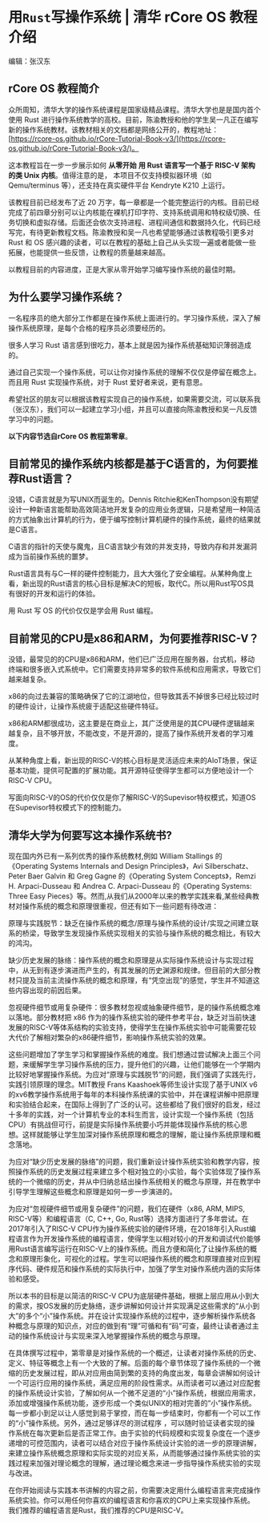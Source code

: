 # 用`Rust`写操作系统 | 清华 rCore OS 教程介绍

编辑：张汉东

## rCore OS 教程简介

众所周知，清华大学的操作系统课程是国家级精品课程。清华大学也是是国内首个使用 Rust 进行操作系统教学的高校。目前，陈渝教授和他的学生吴一凡正在编写新的操作系统教材。该教材相关的文档都是网络公开的，教程地址：[https://rcore-os.github.io/rCore-Tutorial-Book-v3/](https://rcore-os.github.io/rCore-Tutorial-Book-v3/)。

这本教程旨在一步一步展示如何 **从零开始** **用 Rust 语言写一个基于 RISC-V 架构的类 Unix 内核**。值得注意的是， 本项目不仅支持模拟器环境（如 Qemu/terminus 等），还支持在真实硬件平台 Kendryte K210 上运行。

该教程目前已经发布了近 20 万字，每一章都是一个能完整运行的内核。目前已经完成了前四章分别可以让内核能在裸机打印字符、支持系统调用和特权级切换、任务切换和虚拟存储。后面还会依次支持进程、进程间通信和数据持久化，代码已经写完，有待更新教程文档。陈渝教授和吴一凡也希望能够通过该教程吸引更多对 Rust 和 OS 感兴趣的读者，可以在教程的基础上自己从头实现一遍或者能做一些拓展，也能提供一些反馈，让教程的质量越来越高。

以教程目前的内容进度，正是大家从零开始学习编写操作系统的最佳时期。

## 为什么要学习操作系统？

一名程序员的绝大部分工作都是在操作系统上面进行的。学习操作系统，深入了解操作系统原理，是每个合格的程序员必须要经历的。

很多人学习 Rust 语言感到很吃力，基本上就是因为操作系统基础知识薄弱造成的。

通过自己实现一个操作系统，可以让你对操作系统的理解不仅仅是停留在概念上。而且用 Rust 实现操作系统，对于 Rust 爱好者来说，更有意思。

希望社区的朋友可以根据该教程实现自己的操作系统，如果需要交流，可以联系我（张汉东），我们可以一起建立学习小组，并且可以直接向陈渝教授和吴一凡反馈学习中的问题。

**以下内容节选自rCore OS 教程第零章**。

## 目前常见的操作系统内核都是基于C语言的，为何要推荐Rust语言？

没错，C语言就是为写UNIX而诞生的。Dennis Ritchie和KenThompson没有期望设计一种新语言能帮助高效简洁地开发复杂的应用业务逻辑，只是希望用一种简洁的方式抽象出计算机的行为，便于编写控制计算机硬件的操作系统，最终的结果就是C语言。

C语言的指针的天使与魔鬼，且C语言缺少有效的并发支持，导致内存和并发漏洞成为当前操作系统的噩梦。

Rust语言具有与C一样的硬件控制能力，且大大强化了安全编程。从某种角度上看，新出现的Rust语言的核心目标是解决C的短板，取代C。所以用Rust写OS具有很好的开发和运行的体验。

用 Rust 写 OS 的代价仅仅是学会用 Rust 编程。

## 目前常见的CPU是x86和ARM，为何要推荐RISC-V？

没错，最常见的的CPU是x86和ARM，他们已广泛应用在服务器，台式机，移动终端和很多嵌入式系统中。它们需要支持非常多的软件系统和应用需求，导致它们越来越复杂。

x86的向过去兼容的策略确保了它的江湖地位，但导致其丢不掉很多已经比较过时的硬件设计，让操作系统疲于适配这些硬件特征。

x86和ARM都很成功，这主要是在商业上，其广泛使用是的其CPU硬件逻辑越来越复杂，且不够开放，不能改变，不是开源的，提高了操作系统开发者的学习难度。

从某种角度上看，新出现的RISC-V的核心目标是灵活适应未来的AIoT场景，保证基本功能，提供可配置的扩展功能。其开源特征使得学生都可以方便地设计一个RISC-V CPU。

写面向RISC-V的OS的代价仅仅是你了解RISC-V的Supevisor特权模式，知道OS在Supevisor特权模式下的控制能力。

## 清华大学为何要写这本操作系统书?

现在国内外已有一系列优秀的操作系统教材,例如 William Stallings 的《Operating Systems Internals and Design Principles》，Avi Silberschatz、Peter Baer Galvin 和 Greg Gagne 的《Operating System Concepts》，Remzi H. Arpaci-Dusseau 和 Andrea C. Arpaci-Dusseau 的《Operating Systems: Three Easy Pieces》等。然而,从我们从2000年以来的教学实践来看,某些经典教材对操作系统的概念和原理很重视，但还有如下一些问题有待改进：

原理与实践脱节：缺乏在操作系统的概念/原理与操作系统的设计/实现之间建立联系的桥梁，导致学生发现操作系统实现相关的实验与操作系统的概念相比，有较大的鸿沟。

缺少历史发展的脉络：操作系统的概念和原理是从实际操作系统设计与实现过程中，从无到有逐步演进而产生的，有其发展的历史渊源和规律。但目前的大部分教材只提及当前主流操作系统的概念和原理，有“凭空出现”的感觉，学生并不知道这些内容出现的前因后果。

忽视硬件细节或用复杂硬件：很多教材忽视或抽象硬件细节，是的操作系统概念难以落地。部分教材把 x86 作为的操作系统实验的硬件参考平台，缺乏对当前快速发展的RISC-V等体系结构的实验支持，使得学生在操作系统实验中可能需要花较大代价了解相对繁杂的x86硬件细节，影响操作系统实验的效果。

这些问题增加了学生学习和掌握操作系统的难度。我们想通过尝试解决上面三个问题，来缓解学生学习操作系统的压力，提升他们的兴趣，让他们能够在一个学期内比较好地掌握操作系统。为应对“原理与实践脱节”的问题，我们强调了实践先行，实践引领原理的理念。MIT教授 Frans Kaashoek等师生设计实现了基于UNIX v6的xv6教学操作系统用于每年的本科操作系统课的实验中，并在课程讲解中把原理和实验结合起来，在国际上得到了广泛的认可。这些都给了我们很好的启发，经过十多年的实践，对一个计算机专业的本科生而言，设计实现一个操作系统（包括CPU）有挑战但可行，前提是实际操作系统要小巧并能体现操作系统的核心思想。这样就能够让学生加深对操作系统原理和概念的理解，能让操作系统原理和概念落地。

为应对“缺少历史发展的脉络”的问题，我们重新设计操作系统实验和教学内容，按照操作系统的历史发展过程来建立多个相对独立的小实验，每个实验体现了操作系统的一个微缩的历史，并从中归纳总结出操作系统相关的概念与原理，并在教学中引导学生理解这些概念和原理是如何一步一步演进的。

为应对“忽视硬件细节或用复杂硬件”的问题，我们在硬件（x86, ARM, MIPS, RISC-V等）和编程语言（C, C++, Go, Rust等）选择方面进行了多年尝试。在2017年引入了RISC-V CPU作为操作系统实验的硬件环境，在2018年引入Rust编程语言作为开发操作系统的编程语言，使得学生以相对较小的开发和调试代价能够用Rust语言编写运行在RISC-V上的操作系统。而且方便和简化了让操作系统的概念和原理形象化，可视化的过程。学生可以吧操作系统的概念和原理直接对应到程序代码、硬件规范和操作系统的实际执行中，加强了学生对操作系统内涵的实际体验和感受。

所以本书的目标是以简洁的RISC-V CPU为底层硬件基础，根据上层应用从小到大的需求，按OS发展的历史脉络，逐步讲解如何设计并实现满足这些需求的“从小到大”的多个“小”操作系统。并在设计实现操作系统的过程中，逐步解析操作系统各种概念与原理的知识点，对应的做到有“理”可循和有“码”可查，最终让读者通过主动的操作系统设计与实现来深入地掌握操作系统的概念与原理。

在具体撰写过程中，第零章是对操作系统的一个概述，让读者对操作系统的历史、定义、特征等概念上有一个大致的了解。后面的每个章节体现了操作系统的一个微缩的历史发展过程，即从对应用由简到繁的支持的角度出发，每章会讲解如何设计一个可运行应用的操作系统，满足应用的阶段性需求。从而读者可以通过对应配套的操作系统设计实验，了解如何从一个微不足道的“小”操作系统，根据应用需求，添加或增强操作系统功能，逐步形成一个类似UNIX的相对完善的“小”操作系统。每一步都小到足以让人感觉到易于掌控，而在每一步结束时，你都有一个可以工作的“小”操作系统。另外，通过足够详尽的测试程序 ，可以随时验证读者实现的操作系统在每次更新后是否正常工作。由于实验的代码规模和实现复杂度在一个逐步递增的可控范围内，读者可以结合对应于操作系统设计实验的进一步的原理讲解，来建立操作系统概念原理和实际实现的对应关系，从而能够通过操作系统实验的实践过程来加强对理论概念的理解，通过理论概念来进一步指导操作系统实验的实现与改进。

在你开始阅读与实践本书讲解的内容之前，你需要决定用什么编程语言来完成操作系统实验。你可以用任何你喜欢的编程语言和你喜欢的CPU上来实现操作系统。我们推荐的编程语言是Rust，我们推荐的CPU是RISC-V。



